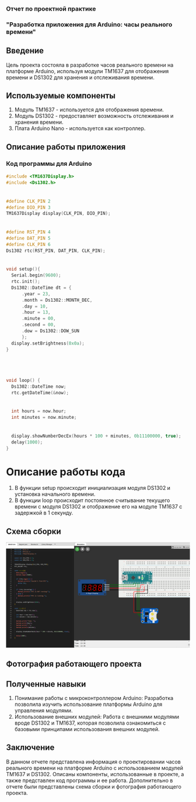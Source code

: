 ### Отчет по проектной практике 
### "Разработка приложения для Arduino: часы реального времени"

## Введение ##
Цель проекта состояла в разработке часов реального времени на платформе Arduino, используя модули TM1637 для отображения времени и DS1302 для хранения и отслеживания времени.

## Используемые компоненты
1. Модуль TM1637 - используется для отображения времени.
2. Модуль DS1302 - предоставляет возможность отслеживания и хранения времени.
3. Плата Arduino Nano - используется как контроллер.

## Описание работы приложения
### Код программы для Arduino
```c
#include <TM1637Display.h>
#include <Ds1302.h>


#define CLK_PIN 2    
#define DIO_PIN 3    
TM1637Display display(CLK_PIN, DIO_PIN);


#define RST_PIN 4    
#define DAT_PIN 5  
#define CLK_PIN 6  
Ds1302 rtc(RST_PIN, DAT_PIN, CLK_PIN);


void setup(){
  Serial.begin(9600);
  rtc.init();
  Ds1302::DateTime dt = {
      .year = 23,
      .month = Ds1302::MONTH_DEC,
      .day = 10,
      .hour = 13,
      .minute = 00,
      .second = 00,
      .dow = Ds1302::DOW_SUN
      };
  display.setBrightness(0x0a);
}




void loop() {
  Ds1302::DateTime now;
  rtc.getDateTime(&now);


  int hours = now.hour;
  int minutes = now.minute;


  display.showNumberDecEx(hours * 100 + minutes, 0b11100000, true);
  delay(1000);  
}
```
# Описание работы кода
1. В функции setup происходит инициализация модуля DS1302 и установка начального времени.
2. В функции loop происходит постоянное считывание текущего времени с модуля DS1302 и отображение его на модуле TM1637 с задержкой в 1 секунду.

## Схема сборки 
![Image](https://github.com/marymonk/Clock_project/raw/Clock_project/image.png)
## Фотография работающего проекта

## Полученные навыки
1. Понимание работы с микроконтроллером Arduino: Разработка позволила изучить использование платформы Arduino для управления модулями.
2. Использование внешних модулей: Работа с внешними модулями вроде DS1302 и TM1637, которая позволила ознакомиться с базовыми принципами использования внешних модулей.

## Заключение
В данном отчете представлена информация о проектировании часов реального времени на платформе Arduino с использованием модулей TM1637 и DS1302. Описаны компоненты, использованные в проекте, а также представлен код программы и ее работа. Дополнительно в отчете были представлены схема сборки и фотография работающего проекта.


